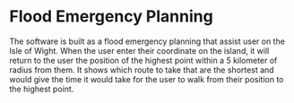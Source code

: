 # Flood Emergency Planning
The software is built as a flood emergency planning that assist user on the Isle of Wight.
When the user enter their coordinate on the island, it will return to the user the position of the highest point within a 5 kilometer of radius from them.
It shows which route to take that are the shortest and would give the time it would take for the user to walk from their position to the highest point.  